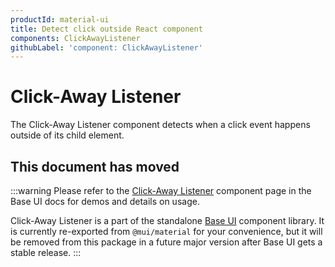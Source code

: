 ```yaml
---
productId: material-ui
title: Detect click outside React component
components: ClickAwayListener
githubLabel: 'component: ClickAwayListener'
---
```


# Click-Away Listener

<p class="description">The Click-Away Listener component detects when a click event happens outside of its child element.</p>

## This document has moved

:::warning
Please refer to the [Click-Away Listener](/base-ui/react-click-away-listener/) component page in the Base UI docs for demos and details on usage.

Click-Away Listener is a part of the standalone [Base UI](/base-ui/) component library.
It is currently re-exported from `@mui/material` for your convenience, but it will be removed from this package in a future major version after Base UI gets a stable release.
:::
